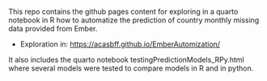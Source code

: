 This repo contains the github pages content for exploring in a quarto notebook in R how to automatize the prediction of country monthly missing data provided from Ember.
- Exploration in: https://acasbff.github.io/EmberAutomization/

It also includes the quarto notebook testingPredictionModels_RPy.html where several models were tested to compare models in R and in python.
